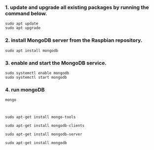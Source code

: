 ### 1. update and upgrade all existing packages by running the command below.
    sudo apt update
    sudo apt upgrade

### 2. install MongoDB server from the Raspbian repository.
    sudo apt install mongodb

### 3. enable and start the MongoDB service.
    sudo systemctl enable mongodb
    sudo systemctl start mongodb

### 4. run mongoDB
    mongo



    sudo apt-get install mongo-tools
    
    sudo apt-get install mongodb-clients
    
    sudo apt-get install mongodb-server
    
    sudo apt-get install mongodb
